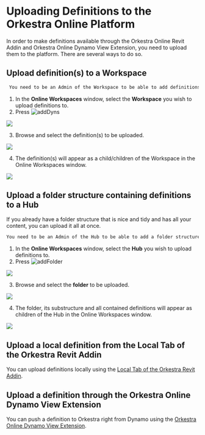 # Uploading Definitions to the Orkestra Online Platform

In order to make definitions available through the Orkestra Online Revit Addin and Orkestra Online Dynamo View Extension, you need to upload them to the platform. There are several ways to do so.

## Upload definition\(s\) to a Workspace

```diff
 You need to be an Admin of the Workspace to be able to add definitions to it.
```

1. In the **Online Workspaces** window, select the **Workspace** you wish to upload definitions to.
2. Press ![addDyns](https://datashapes.files.wordpress.com/2020/05/adddyns.png?)

![](https://datashapes.files.wordpress.com/2020/05/adddynssteps.png?)

   3. Browse and select the definition\(s\) to be uploaded.

![](https://datashapes.files.wordpress.com/2020/05/browsedyn.png?)

   4. The definition\(s\) will appear as a child/children of the Workspace in the Online Workspaces window.

![](https://datashapes.files.wordpress.com/2020/05/addeddyns.png?)

## Upload a folder structure containing definitions to a Hub

If you already have a folder structure that is nice and tidy and has all your content, you can upload it all at once.

```diff
You need to be an Admin of the Hub to be able to add a folder structure containing definitions to it.
```

1. In the **Online Workspaces** window, select the **Hub**  you wish to upload definitions to.
2. Press ![addFolder](https://datashapes.files.wordpress.com/2020/05/uploadfolder.png?)

![](https://datashapes.files.wordpress.com/2020/05/uploadfoldersteps.png?)

   3. Browse and select the **folder** to be uploaded.

![](https://datashapes.files.wordpress.com/2020/05/browsedynfolder.png?)

   4. The folder, its substructure and all contained definitions will appear as children of the Hub in the Online Workspaces window.

![](https://datashapes.files.wordpress.com/2020/05/loadedfolder.png?)

## Upload a local definition from the Local Tab of the Orkestra Revit Addin

You can upload definitions locally using the [Local Tab of the Orkestra Revit Addin](https://github.com/MostafaElAyoubi/Orkestra_Online/wiki/Orkestra-Local-Player-Tab).

## Upload a definition through the Orkestra Online Dynamo View Extension

You can push a definition to Orkestra right from Dynamo using the [Orkestra Online Dynamo View Extension](https://github.com/MostafaElAyoubi/Orkestra_Online/wiki/Orkestra-Dynamo-View-Extension-:-Uploading-Definitions).

